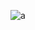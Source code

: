 ![a](https://www.google.com/maps/vt/data=jrMH9Qr8BkrBts-jy45syiCsOBdmrKuNc_PkVGqa-znM0ECDxagyhMAQvsGRz0bzCQaBnQKZdPWepBBPnntwV76QKJwweyIMMYATwSiSB1Yw0s14PbGc_BgkfVNZMppPcDaMk5y4vb_tKlsd8Pp2PuDCx2eNO53OaeecKEVwGMhRwSmPC9kdBrZPlgrJxQmsbRkFVdjd4qL3__1jEji2u-2OHqRrEv6yUxtx02BA_hLWbjeVOjNmQPhE)
